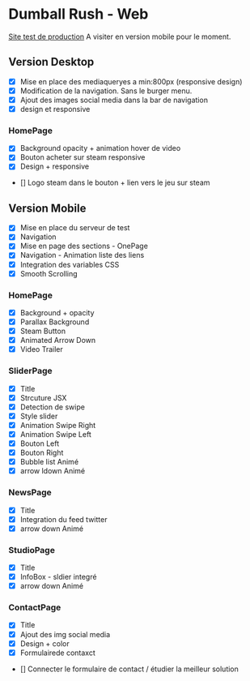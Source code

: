 # Dumball Rush - Web

[Site test de production](https://dumball-rush.web.app/)
A visiter en version mobile pour le moment.


## Version Desktop

-[x] Mise en place des mediaqueryes a min:800px (responsive design)
-[x] Modification de la navigation. Sans le burger menu.
-[x] Ajout des images social media dans la bar de navigation
-[x] design et responsive
### HomePage
- [x] Background opacity + animation hover de video
- [x] Bouton acheter sur steam responsive
- [x] Design + responsive 
- [] Logo steam dans le bouton + lien vers le jeu sur steam







## Version Mobile
- [x] Mise en place du serveur de test
- [x] Navigation
- [x] Mise en page des sections - OnePage
- [x] Navigation - Animation liste des liens 
- [x] Integration des variables CSS
- [x] Smooth Scrolling
### HomePage
- [x] Background + opacity
- [x] Parallax Background
- [x] Steam Button 
- [x] Animated Arrow Down
- [x] Video Trailer 
### SliderPage
- [x] Title
- [x] Strcuture JSX 
- [x] Detection de swipe
- [x] Style slider
- [x] Animation Swipe Right
- [x] Animation Swipe Left
- [x] Bouton Left
- [x] Bouton Right
- [x] Bubble list Animé
- [x] arrow ldown Animé
### NewsPage
- [x] Title
- [x] Integration du feed twitter
- [x] arrow down Animé
### StudioPage
- [x] Title
- [x] InfoBox - sldier integré
- [x] arrow down Animé
### ContactPage
- [x] Title
- [x] Ajout des img social media
- [x] Design + color
- [x] Formulairede contaxct
- [] Connecter le formulaire de contact / étudier la meilleur solution




